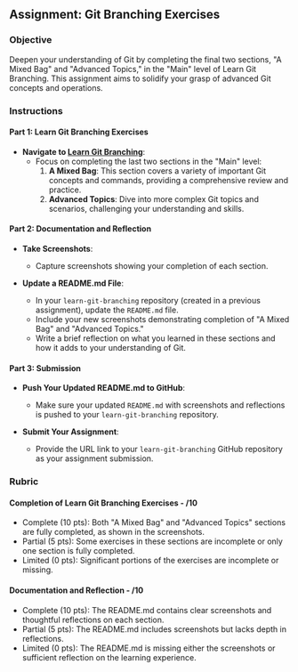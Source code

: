 ## Assignment: Git Branching Exercises

### Objective

Deepen your understanding of Git by completing the final two sections, "A Mixed Bag" and "Advanced Topics," in the "Main" level of Learn Git Branching. This assignment aims to solidify your grasp of advanced Git concepts and operations.

### Instructions

#### Part 1: Learn Git Branching Exercises

- **Navigate to [Learn Git Branching](https://learngitbranching.js.org/)**:
  - Focus on completing the last two sections in the "Main" level:
    1. **A Mixed Bag**: This section covers a variety of important Git concepts and commands, providing a comprehensive review and practice.
    2. **Advanced Topics**: Dive into more complex Git topics and scenarios, challenging your understanding and skills.

#### Part 2: Documentation and Reflection

- **Take Screenshots**:

  - Capture screenshots showing your completion of each section.

- **Update a README.md File**:
  - In your `learn-git-branching` repository (created in a previous assignment), update the `README.md` file.
  - Include your new screenshots demonstrating completion of "A Mixed Bag" and "Advanced Topics."
  - Write a brief reflection on what you learned in these sections and how it adds to your understanding of Git.

#### Part 3: Submission

- **Push Your Updated README.md to GitHub**:

  - Make sure your updated `README.md` with screenshots and reflections is pushed to your `learn-git-branching` repository.

- **Submit Your Assignment**:
  - Provide the URL link to your `learn-git-branching` GitHub repository as your assignment submission.

### Rubric

#### Completion of Learn Git Branching Exercises - /10

- Complete (10 pts): Both "A Mixed Bag" and "Advanced Topics" sections are fully completed, as shown in the screenshots.
- Partial (5 pts): Some exercises in these sections are incomplete or only one section is fully completed.
- Limited (0 pts): Significant portions of the exercises are incomplete or missing.

#### Documentation and Reflection - /10

- Complete (10 pts): The README.md contains clear screenshots and thoughtful reflections on each section.
- Partial (5 pts): The README.md includes screenshots but lacks depth in reflections.
- Limited (0 pts): The README.md is missing either the screenshots or sufficient reflection on the learning experience.
